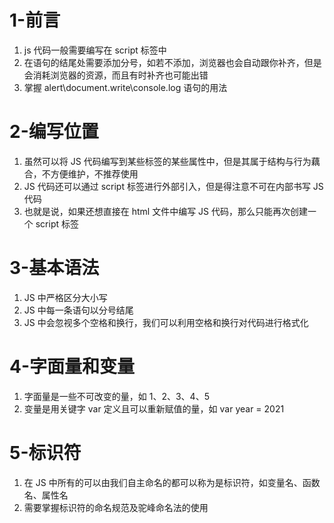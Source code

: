 # 1-前言
1. js 代码一般需要编写在 script 标签中
2. 在语句的结尾处需要添加分号，如若不添加，浏览器也会自动跟你补齐，但是会消耗浏览器的资源，而且有时补齐也可能出错
3. 掌握 alert\document.write\console.log 语句的用法

# 2-编写位置
1. 虽然可以将 JS 代码编写到某些标签的某些属性中，但是其属于结构与行为藕合，不方便维护，不推荐使用
2. JS 代码还可以通过 script 标签进行外部引入，但是得注意不可在内部书写 JS 代码
3. 也就是说，如果还想直接在 html 文件中编写 JS 代码，那么只能再次创建一个 script 标签

# 3-基本语法
1. JS 中严格区分大小写
2. JS 中每一条语句以分号结尾
3. JS 中会忽视多个空格和换行，我们可以利用空格和换行对代码进行格式化

# 4-字面量和变量
1. 字面量是一些不可改变的量，如 1、2、3、4、5
2. 变量是用关键字 var 定义且可以重新赋值的量，如 var year = 2021

# 5-标识符
1. 在 JS 中所有的可以由我们自主命名的都可以称为是标识符，如变量名、函数名、属性名
2. 需要掌握标识符的命名规范及驼峰命名法的使用